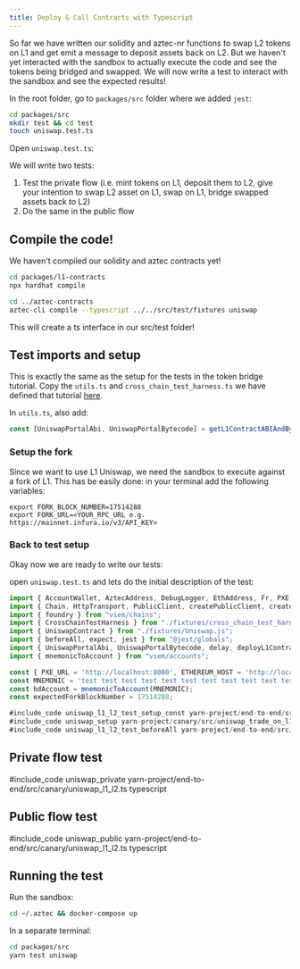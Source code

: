 ```yaml
---
title: Deploy & Call Contracts with Typescript
---
```


So far we have written our solidity and aztec-nr functions to swap L2 tokens on L1 and get emit a message to deposit assets back on L2. But we haven't yet interacted with the sandbox to actually execute the code and see the tokens being bridged and swapped. We will now write a test to interact with the sandbox and see the expected results!

In the root folder, go to `packages/src` folder where we added `jest`:
```bash
cd packages/src
mkdir test && cd test
touch uniswap.test.ts
```

Open `uniswap.test.ts`:

We will write two tests:
1. Test the private flow (i.e. mint tokens on L1, deposit them to L2, give your intention to swap L2 asset on L1, swap on L1, bridge swapped assets back to L2)
2. Do the same in the public flow

## Compile the code!
We haven't compiled our solidity and aztec contracts yet!
```sh
cd packages/l1-contracts
npx hardhat compile
```

```sh
cd ../aztec-contracts
aztec-cli compile --typescript ../../src/test/fixtures uniswap 
```
This will create a ts interface in our src/test folder!


## Test imports and setup
This is exactly the same as the setup for the tests in the token bridge tutorial. Copy the `utils.ts` and `cross_chain_test_harness.ts` we have defined that tutorial [here](../token_portal/typescript_glue_code.md#test-imports-and-setup).

In `utils.ts`, also add:
```typescript
const [UniswapPortalAbi, UniswapPortalBytecode] = getL1ContractABIAndBytecode("UniswapPortal");
```

### Setup the fork
Since we want to use L1 Uniswap, we need the sandbox to execute against a fork of L1. This has be easily done:
in your terminal add the following variables:
```
export FORK_BLOCK_NUMBER=17514288
export FORK_URL=<YOUR_RPC_URL e.g. https://mainnet.infura.io/v3/API_KEY>
```

### Back to test setup
Okay now we are ready to write our tests:

open `uniswap.test.ts` and lets do the initial description of the test:
```typescript
import { AccountWallet, AztecAddress, DebugLogger, EthAddress, Fr, PXE, TxStatus, computeAuthWitMessageHash, createDebugLogger, createPXEClient, getSandboxAccountsWallets, waitForSandbox } from "@aztec/aztec.js";
import { Chain, HttpTransport, PublicClient, createPublicClient, createWalletClient, getContract, http, parseEther } from "viem";
import { foundry } from "viem/chains";
import { CrossChainTestHarness } from "./fixtures/cross_chain_test_harness.js";
import { UniswapContract } from "./fixtures/Uniswap.js";
import { beforeAll, expect, jest } from "@jest/globals";
import { UniswapPortalAbi, UniswapPortalBytecode, delay, deployL1Contract } from "./fixtures/utils.js";
import { mnemonicToAccount } from "viem/accounts";

const { PXE_URL = 'http://localhost:8080', ETHEREUM_HOST = 'http://localhost:8545' } = process.env;
const MNEMONIC = 'test test test test test test test test test test test junk';
const hdAccount = mnemonicToAccount(MNEMONIC);
const expectedForkBlockNumber = 17514288;

#include_code uniswap_l1_l2_test_setup_const yarn-project/end-to-end/src/canary/uniswap_l1_l2.ts typescript raw
#include_code uniswap_setup yarn-project/canary/src/uniswap_trade_on_l1_from_l2.test.ts typescript raw
#include_code uniswap_l1_l2_test_beforeAll yarn-project/end-to-end/src/canary/uniswap_l1_l2.ts typescript raw
```
## Private flow test
#include_code uniswap_private yarn-project/end-to-end/src/canary/uniswap_l1_l2.ts typescript

## Public flow test
#include_code uniswap_public yarn-project/end-to-end/src/canary/uniswap_l1_l2.ts typescript

## Running the test
Run the sandbox:
```bash
cd ~/.aztec && docker-compose up
```

In a separate terminal:
```bash
cd packages/src
yarn test uniswap
```
